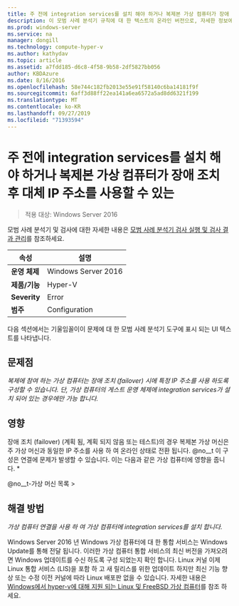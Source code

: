 ```yaml
---
title: 주 전에 integration services를 설치 해야 하거나 복제본 가상 컴퓨터가 장애 조치 후 대체 IP 주소를 사용할 수 있는
description: 이 모범 사례 분석기 규칙에 대 한 텍스트의 온라인 버전으로, 자세한 정보에 대 한 링크를 제공 합니다.
ms.prod: windows-server
ms.service: na
manager: dongill
ms.technology: compute-hyper-v
ms.author: kathydav
ms.topic: article
ms.assetid: a7fdd185-d6c8-4f58-9b58-2df5827bb056
author: KBDAzure
ms.date: 8/16/2016
ms.openlocfilehash: 58e744c182fb2013e55e91f58140c6ba14181f9f
ms.sourcegitcommit: 6aff3d88ff22ea141a6ea6572a5ad8dd6321f199
ms.translationtype: MT
ms.contentlocale: ko-KR
ms.lasthandoff: 09/27/2019
ms.locfileid: "71393594"
---
```

# <a name="integration-services-must-be-installed-before-primary-or-replica-virtual-machines-can-use-an-alternate-ip-address-after-a-failover"></a>주 전에 integration services를 설치 해야 하거나 복제본 가상 컴퓨터가 장애 조치 후 대체 IP 주소를 사용할 수 있는

>적용 대상: Windows Server 2016

모범 사례 분석기 및 검사에 대한 자세한 내용은 [모범 사례 분석기 검사 실행 및 검사 결과 관리](https://go.microsoft.com/fwlink/p/?LinkID=223177)를 참조하세요.  
  
|속성|설명|  
|-|-|  
|**운영 체제**|Windows Server 2016|  
|**제품/기능**|Hyper-V|  
|**Severity**|Error|  
|**범주**|Configuration|  
  
다음 섹션에서는 기울임꼴이이 문제에 대 한 모범 사례 분석기 도구에 표시 되는 UI 텍스트를 나타냅니다.  
  
## <a name="issue"></a>문제점  
*복제에 참여 하는 가상 컴퓨터는 장애 조치 (failover) 시에 특정 IP 주소를 사용 하도록 구성할 수 있습니다. 단, 가상 컴퓨터의 게스트 운영 체제에 integration services가 설치 되어 있는 경우에만 가능 합니다.*  
  
## <a name="impact"></a>영향  
장애 조치 (failover) (계획 됨, 계획 되지 않음 또는 테스트)의 경우 복제본 가상 머신은 주 가상 머신과 동일한 IP 주소를 사용 하 여 온라인 상태로 전환 됩니다. @no__t 이 구성은 연결에 문제가 발생할 수 있습니다. 이는 다음과 같은 가상 컴퓨터에 영향을 줍니다. *  
  
@no__t-가상 머신 목록 >  
  
## <a name="resolution"></a>해결 방법  
*가상 컴퓨터 연결을 사용 하 여 가상 컴퓨터에 integration services를 설치 합니다.*  
  
Windows Server 2016 년 Windows 가상 컴퓨터에 대 한 통합 서비스는 Windows Update를 통해 전달 됩니다. 이러한 가상 컴퓨터 통합 서비스의 최신 버전을 가져오려면 Windows 업데이트를 수신 하도록 구성 되었는지 확인 합니다. Linux 커널 이제 Linux 통합 서비스 (LIS)을 포함 하 고 새 릴리스를 위한 업데이트 하지만 최신 기능 향상 또는 수정 이전 커널에 따라 Linux 배포판 없을 수 있습니다. 자세한 내용은 [Windows에서 hyper-v에 대해 지원 되는 Linux 및 FreeBSD 가상 컴퓨터](../Supported-Linux-and-FreeBSD-virtual-machines-for-Hyper-V-on-Windows.md)를 참조 하세요.


